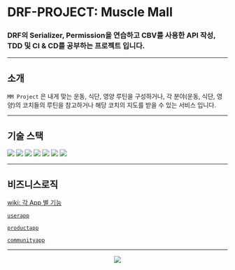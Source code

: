 # DRF-PROJECT: Muscle Mall
### DRF의 Serializer, Permission을 연습하고 CBV를 사용한 API 작성, TDD 및 CI & CD를 공부하는 프로젝트 입니다. 
<hr>

## 소개
`MM Project` 은 내게 맞는 운동, 식단, 영양 루틴을 구성하거나, 각 분야(운동, 식단, 영양)의 코치들의 루틴을 참고하거나 해당 코치의 지도를 받을 수 있는 서비스 입니다. 


<hr>

## 기술 스택
 <img src="https://img.shields.io/badge/python-3776AB?style=for-the-badge&logo=python&logoColor=yellow"> <img src="https://img.shields.io/badge/Django-092E20?style=for-the-badge&logo=django&logoColor=white">
<img src="https://img.shields.io/badge/Mysql-4479A1?style=for-the-badge&logo=mysql&logoColor=white">
 <img src="https://img.shields.io/badge/github-181717?style=for-the-badge&logo=github&logoColor=white">
  <img src="https://img.shields.io/badge/git-F05032?style=for-the-badge&logo=git&logoColor=white">
 <img src="https://img.shields.io/badge/postman-FF6C37?style=for-the-badge&logo=postman&logoColor=white">
  <img src="https://img.shields.io/badge/notion-000000?style=for-the-badge&logo=notion&logoColor=white">


<hr>

## 비즈니스로직 
[wiki: 각 App 별 기능](https://github.com/KEEMSY/MUSCLE_MALL/wiki)
<br>

[`userapp`](https://github.com/KEEMSY/MUSCLE_MALL/wiki/userapp)

[`productapp`](https://github.com/KEEMSY/MUSCLE_MALL/wiki/productapp)

[`communityapp`](https://github.com/KEEMSY/MUSCLE_MALL/wiki/communityapp)
<br>

<hr>

<div align=center>
    <p>
     <a href="https://hits.seeyoufarm.com"><img src="https://hits.seeyoufarm.com/api/count/incr/badge.svg?url=https%3A%2F%2Fgithub.com%2FKEEMSY%2FMUSCLE_MALL%2F&count_bg=%2379C83D&title_bg=%23555555&icon=&icon_color=%23E7E7E7&title=hits&edge_flat=false"/>
     </a>
    </p>
</div>
